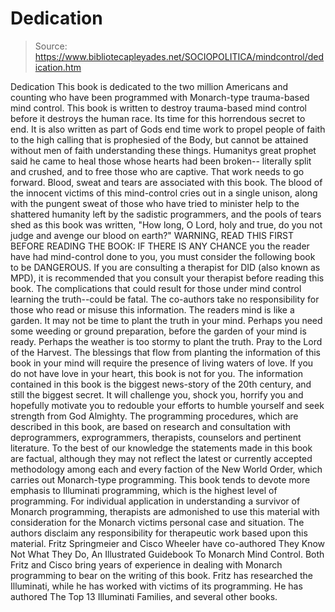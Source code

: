 # Dedication

> Source: https://www.bibliotecapleyades.net/SOCIOPOLITICA/mindcontrol/dedication.htm

Dedication
This book is dedicated to the two million
Americans and counting who have been programmed with Monarch-type
trauma-based mind control. This book is written to destroy trauma-based
mind control before it destroys the human race. Its time for this
horrendous secret to end. It is also written as part of Gods end time
work to propel people of faith to the high calling that is prophesied of
the Body, but cannot be attained without men of faith understanding
these things. Humanitys great prophet said he came to heal those whose
hearts had been broken-- literally split and crushed, and to free those
who are captive. That work needs to go forward.
Blood, sweat and tears are associated with this book. The blood of the
innocent victims of this mind-control cries out in a single unison,
along with the pungent sweat of those who have tried to minister help to
the shattered humanity left by the sadistic programmers, and the pools
of tears shed as this book was written, "How long, O Lord, holy and
true, do you not judge and avenge our blood on earth?"
WARNING, READ THIS FIRST BEFORE READING THE BOOK:
IF THERE IS ANY CHANCE you the reader have
had mind-control done to you, you must consider the following book to be
DANGEROUS. If you are consulting a therapist for DID (also known as MPD),
it is recommended that you consult your therapist before reading this
book. The complications that could result for those under mind control
learning the truth--could be fatal. The co-authors take no
responsibility for those who read or misuse this information.
The readers mind is like a garden. It may not be time to plant the
truth in your mind. Perhaps you need some weeding or ground preparation,
before the garden of your mind is ready. Perhaps the weather is too
stormy to plant the truth. Pray to the Lord of the Harvest. The
blessings that flow from planting the information of this book in your
mind will require the presence of living waters of love. If you do not
have love in your heart, this book is not for you. The information
contained in this book is the biggest news-story of the 20th century,
and still the biggest secret. It will challenge you, shock you, horrify
you and hopefully motivate you to redouble your efforts to humble
yourself and seek strength from God Almighty.
The programming procedures, which are described in this book, are based
on research and consultation with deprogrammers, exprogrammers,
therapists, counselors and pertinent literature. To the best of our
knowledge the statements made in this book are factual, although they
may not reflect the latest or currently accepted methodology among each
and every faction of the
New World Order, which carries out Monarch-type
programming. This book tends to devote more emphasis to Illuminati
programming, which is the highest level of programming. For individual
application in understanding a survivor of Monarch programming,
therapists are admonished to use this material with consideration for
the Monarch victims personal case and situation. The authors disclaim
any responsibility for therapeutic work based upon this material.
Fritz Springmeier and Cisco Wheeler have co-authored They
Know Not What They Do, An Illustrated Guidebook To Monarch Mind Control.
Both Fritz and Cisco bring years of experience in dealing with Monarch
programming to bear on the writing of this book. Fritz has researched
the Illuminati, while he has worked with victims of its programming. He
has authored
The Top 13 Illuminati Families, and
several other books.
